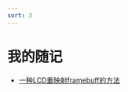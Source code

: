 ```yaml
---
sort: 3
---
```


# 我的随记


- [一种LCD重映射framebuff的方法](https://37ge.github.io/notebook/lcd_framebuff_remap/1.lcd_framebuff_remap.html)
